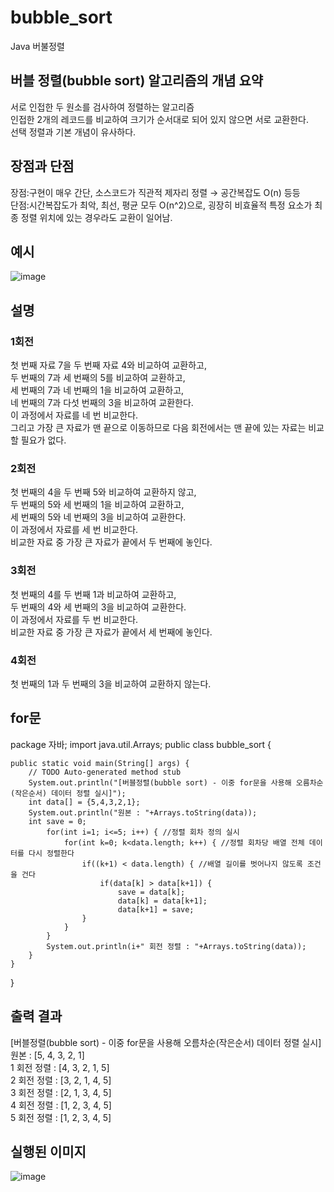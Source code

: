 # bubble_sort<br>
Java 버불정렬<br>
## 버블 정렬(bubble sort) 알고리즘의 개념 요약<br>

서로 인접한 두 원소를 검사하여 정렬하는 알고리즘<br>
인접한 2개의 레코드를 비교하여 크기가 순서대로 되어 있지 않으면 서로 교환한다.<br>
선택 정렬과 기본 개념이 유사하다.<br>
## 장점과 단점<br>
장점:구현이 매우 간단, 소스코드가 직관적 제자리 정렬 → 공간복잡도 O(n) 등등<br>
단점:시간복잡도가 최악, 최선, 평균 모두 O(n^2)으로, 굉장히 비효율적 특정 요소가 최종 정렬 위치에 있는 경우라도 교환이 일어남.<br>
## 예시<br>
![image](https://user-images.githubusercontent.com/126844692/223324892-77800a8c-f9a1-4093-8051-bbf265a095f9.png)<br>
## 설명<br>
### 1회전<br>
첫 번째 자료 7을 두 번째 자료 4와 비교하여 교환하고,<br>두 번째의 7과 세 번째의 5를 비교하여 교환하고,<br>세 번째의 7과 네 번째의 1을 비교하여 교환하고,<br>네 번째의 7과 다섯 번째의 3을 비교하여 교환한다.<br>이 과정에서 자료를 네 번 비교한다.<br>그리고 가장 큰 자료가 맨 끝으로 이동하므로 다음 회전에서는 맨 끝에 있는 자료는 비교할 필요가 없다.<br>
### 2회전<br>
첫 번째의 4을 두 번째 5와 비교하여 교환하지 않고,<br>두 번째의 5와 세 번째의 1을 비교하여 교환하고,<br>세 번째의 5와 네 번째의 3을 비교하여 교환한다.<br>이 과정에서 자료를 세 번 비교한다.<br>비교한 자료 중 가장 큰 자료가 끝에서 두 번째에 놓인다.<br>
### 3회전<br>
첫 번째의 4를 두 번째 1과 비교하여 교환하고,<br>두 번째의 4와 세 번째의 3을 비교하여 교환한다.<br>이 과정에서 자료를 두 번 비교한다.<br>비교한 자료 중 가장 큰 자료가 끝에서 세 번째에 놓인다.<br>
### 4회전<br>
첫 번째의 1과 두 번째의 3을 비교하여 교환하지 않는다.<br>
## for문<br>

package 자바;
import java.util.Arrays;
public class bubble_sort {

	public static void main(String[] args) {
		// TODO Auto-generated method stub
		System.out.println("[버블정렬(bubble sort) - 이중 for문을 사용해 오름차순(작은순서) 데이터 정렬 실시]");	
		int data[] = {5,4,3,2,1};
		System.out.println("원본 : "+Arrays.toString(data));		
		int save = 0;
			for(int i=1; i<=5; i++) { //정렬 회차 정의 실시			
				for(int k=0; k<data.length; k++) { //정렬 회차당 배열 전체 데이터를 다시 정렬한다
					if((k+1) < data.length) { //배열 길이를 벗어나지 않도록 조건을 건다
						if(data[k] > data[k+1]) {
							save = data[k];
							data[k] = data[k+1];
							data[k+1] = save;
					}	
				}				
			}			
			System.out.println(i+" 회전 정렬 : "+Arrays.toString(data));	
		}
	}

}

## 출력 결과<br>
[버블정렬(bubble sort) - 이중 for문을 사용해 오름차순(작은순서) 데이터 정렬 실시]<br>
원본 : [5, 4, 3, 2, 1]<br>
1 회전 정렬 : [4, 3, 2, 1, 5]<br>
2 회전 정렬 : [3, 2, 1, 4, 5]<br>
3 회전 정렬 : [2, 1, 3, 4, 5]<br>
4 회전 정렬 : [1, 2, 3, 4, 5]<br>
5 회전 정렬 : [1, 2, 3, 4, 5]<br>
## 실행된 이미지<br>
![image](https://user-images.githubusercontent.com/126844692/223325783-ccfadc6e-911a-42ed-a2ba-4d69f8334b6b.png)

